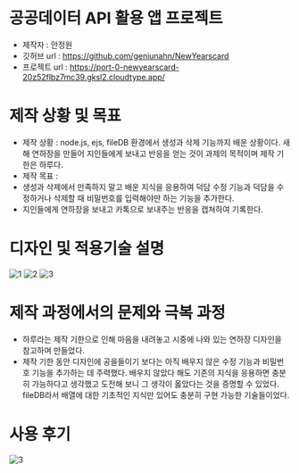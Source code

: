 # 공공데이터 API 활용 앱 프로젝트
- 제작자 : 안정원
- 깃허브 url : https://github.com/geniunahn/NewYearscard
- 프로젝트 url : https://port-0-newyearscard-20z52flbz7mc39.gksl2.cloudtype.app/

# 제작 상황 및 목표
- 제작 상황 : node.js, ejs, fileDB 환경에서 생성과 삭제 기능까지 배운 상황이다. 새해 연하장을 만들어 지인들에게 보내고 반응을 얻는 것이 과제의 목적이며 제작 기한은 하루다.
- 제작 목표 :
- 생성과 삭제에서 만족하지 말고 배운 지식을 응용하여 덕담 수정 기능과 덕담을 수정하거나 삭제할 때 비밀번호를 입력해야만 하는 기능을 추가한다.
- 지인들에게 연하장을 보내고 카톡으로 보내주는 반응을 캡쳐하여 기록한다.

# 디자인 및 적용기술 설명

![1](https://user-images.githubusercontent.com/106502672/209252433-cbc5260c-9383-4af2-ba6f-8486d7a87e40.jpg)
![2](https://user-images.githubusercontent.com/106502672/210084027-2852a8d4-138b-49c8-8696-6d200b465f37.jpg)
![3](https://user-images.githubusercontent.com/106502672/210083422-ba83834a-ee4d-49c0-9a73-366a52ddd5a0.jpg)

# 제작 과정에서의 문제와 극복 과정
- 하루라는 제작 기한으로 인해 마음을 내려놓고 시중에 나와 있는 연하장 디자인을 참고하며 만들었다.
- 제작 기한 동안 디자인에 공을들이기 보다는 아직 배우지 않은 수정 기능과 비밀번호 기능을 추가하는 데 주력했다. 배우지 않았다 해도 기존의 지식을 응용하면 충분히 가능하다고 생각했고 도전해 보니 그 생각이 옳았다는 것을 증명할 수 있었다. fileDB라서 배열에 대한 기초적인 지식만 있어도 충분히 구현 가능한 기술들이었다.

# 사용 후기
![3](https://user-images.githubusercontent.com/106502672/209252447-21c01205-a285-4777-b511-54295c695c0c.jpg)

